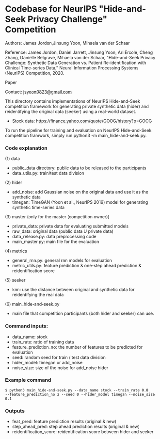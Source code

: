 # Codebase for NeurIPS "Hide-and-Seek Privacy Challenge" Competition 

Authors: James Jordon,Jinsung Yoon,  Mihaela van der Schaar

Reference: James Jordon, Daniel Jarrett, Jinsung Yoon, Ari Ercole, Cheng Zhang, Danielle Belgrave, Mihaela van der Schaar, 
"Hide-and-Seek Privacy Challenge: Synthetic Data Generation vs. Patient Re-identification with Clinical Time-series Data," 
Neural Information Processing Systems (NeurIPS) Competition, 2020.

Paper 

Contact: jsyoon0823@gmail.com

This directory contains implementations of NeurIPS Hide-and-Seek competition framework for generating private synthetic data (hider)
and reidentifying the original data (seeker) using a real-world dataset.

-   Stock data: https://finance.yahoo.com/quote/GOOG/history?p=GOOG

To run the pipeline for training and evaluation on NeurIPS Hide-and-Seek competition framwork, simply run 
python3 -m main_hide-and-seek.py.


### Code explanation

(1) data
- public_data directory: public data to be released to the participants
- data_utils.py: train/test data division 

(2) hider
- add_noise: add Gaussian noise on the original data and use it as the synthetic data
- timegan: TimeGAN (Yoon et al., NeurIPS 2019) model for generating synthetic time-series data

(3) master (only for the master (competition owner))
- private_data: private data for evaluating submitted models
- raw_data: original data (public data U private data)
- data_release.py: data preprocessing code
- main_master.py: main file for the evaluation

(4) metrics
- general_rnn.py: general rnn models for evaluation
- metric_utils.py: feature prediction & one-step ahead prediction & reidentification score

(5) seeker
- knn: use the distance between original and synthetic data for reidentifying the real data

(6) main_hide-and-seek.py
- main file that competition participants (both hider and seeker) can use.

### Command inputs:

-   data_name: stock
-   train_rate: ratio of training data
-   feature_prediction_no: the number of features to be predicted for evaluation
-   seed: random seed for train / test data division
-   hider_model: timegan or add_noise
-   noise_size: size of the noise for add_noise hider

### Example command

```shell
$ python3 main_hide-and-seek.py --data_name stock --train_rate 0.8 
--feature_prediction_no 2 --seed 0 --hider_model timegan --noise_size 0.1 
```

### Outputs

-   feat_pred: feature prediction results (original & new) 
-   step_ahead_pred: step ahead prediction results (original & new)
-   reidentification_score: reidentification score between hider and seeker